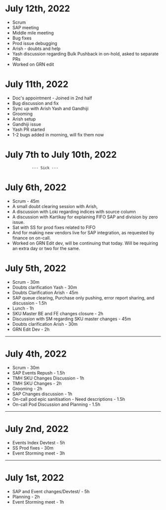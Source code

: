 # July 12th, 2022
- Scrum
- SAP meeting
- Middle mile meeting
- Bug fixes
- Prod issue debugging
- Arish - doubts and help
- Yash discussion regarding Bulk Pushback in on-hold, asked to separate PRs
- Worked on GRN edit 

# July 11th, 2022
- Doc's appointment - Joined in 2nd half
- Bug discussion and fix
- Sync up with Arish Yash and Gandhiji
- Grooming
- Arish setup
- Gandhiji issue
- Yash PR started
- 1-2 bugs added in morning, will fix them now

# July 7th to July 10th, 2022
                --- Sick ---

# July 6th, 2022
- Scrum - 45m
- A small doubt clearing session with Arish, 
- A discussion with Loki regarding indices with source column
- A discussion with Kartikay for explaining FIFO SAP and division by zero issue. 
- Sat with SS for prod fixes related to FIFO 
- And for making new vendors live for SAP integration, as requested by finance on on-call.
- Worked on GRN Edit dev, will be continuing that today. Will be requiring an extra day or two for the same.

# July 5th, 2022
- Scrum - 30m
- Doubts clarification Yash - 30m
- Doubts Clarification Arish - 45m
- SAP queue clearing, Purchase only pushing, error report sharing, and discussion - 1.5h
- Lunch - 1h
- SKU Master BE and FE changes closure - 2h
- Discussion with SM regarding SKU master changes - 45m
- Doubts clarification Arish - 30m
- GRN Edit Dev - 2h

- - -
# July 4th, 2022
- Scrum - 30m
- SAP Events Repush - 1.5h
- TMH SKU Changes Discussion - 1h
- TMH SKU Changes - 2h
- Grooming - 2h
- SAP Changes discussion - 1h
- On-call pod epic sanitisation - Need descriptions - 1.5h
- On-call Pod Discussion and Planning - 1.5h

- - -
# July 2nd, 2022
- Events Index Devtest - 5h
- SS Prod fixes - 30m
- Event Storming meet - 3h

- - -
# July 1st, 2022
- SAP and Event changes/Devtest/ - 5h
- Planning - 2h
- Event Storming meet - 1h